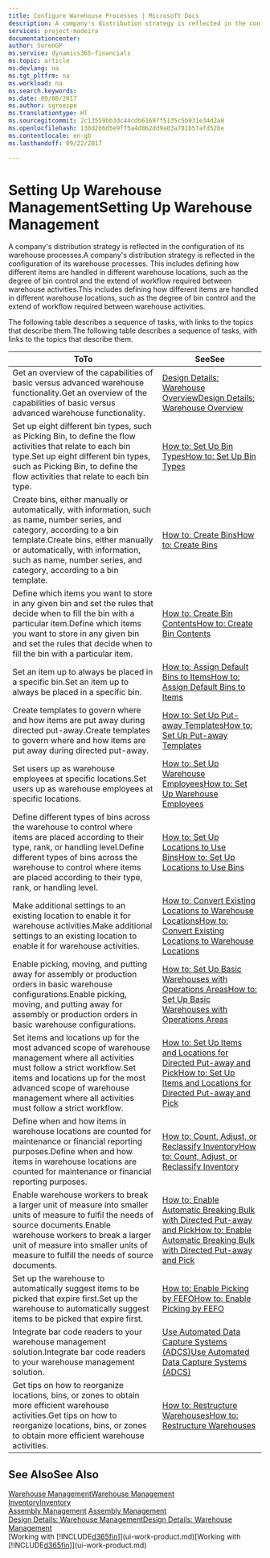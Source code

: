 ```yaml
---
title: Configure Warehouse Processes | Microsoft Docs
description: A company's distribution strategy is reflected in the configuration of its warehouse processes. This includes defining how different items are handled in different warehouse locations, such as the degree of bin control and the extend of workflow required between warehouse activities.
services: project-madeira
documentationcenter: 
author: SorenGP
ms.service: dynamics365-financials
ms.topic: article
ms.devlang: na
ms.tgt_pltfrm: na
ms.workload: na
ms.search.keywords: 
ms.date: 09/08/2017
ms.author: sgroespe
ms.translationtype: HT
ms.sourcegitcommit: 2c13559bb3dc44cdb61697f5135c5b931e34d2a8
ms.openlocfilehash: 130d266d5e9ff5a4d862dd9a03a781b57afd52be
ms.contentlocale: en-gb
ms.lasthandoff: 09/22/2017

---
```

# <a name="setting-up-warehouse-management"></a><span data-ttu-id="dfbca-104">Setting Up Warehouse Management</span><span class="sxs-lookup"><span data-stu-id="dfbca-104">Setting Up Warehouse Management</span></span>
<span data-ttu-id="dfbca-105">A company's distribution strategy is reflected in the configuration of its warehouse processes.</span><span class="sxs-lookup"><span data-stu-id="dfbca-105">A company's distribution strategy is reflected in the configuration of its warehouse processes.</span></span> <span data-ttu-id="dfbca-106">This includes defining how different items are handled in different warehouse locations, such as the degree of bin control and the extend of workflow required between warehouse activities.</span><span class="sxs-lookup"><span data-stu-id="dfbca-106">This includes defining how different items are handled in different warehouse locations, such as the degree of bin control and the extend of workflow required between warehouse activities.</span></span>  

 <span data-ttu-id="dfbca-107">The following table describes a sequence of tasks, with links to the topics that describe them.</span><span class="sxs-lookup"><span data-stu-id="dfbca-107">The following table describes a sequence of tasks, with links to the topics that describe them.</span></span>   

|<span data-ttu-id="dfbca-108">**To**</span><span class="sxs-lookup"><span data-stu-id="dfbca-108">**To**</span></span>|<span data-ttu-id="dfbca-109">**See**</span><span class="sxs-lookup"><span data-stu-id="dfbca-109">**See**</span></span>|  
|------------|-------------|  
|<span data-ttu-id="dfbca-110">Get an overview of the capabilities of basic versus advanced warehouse functionality.</span><span class="sxs-lookup"><span data-stu-id="dfbca-110">Get an overview of the capabilities of basic versus advanced warehouse functionality.</span></span>|[<span data-ttu-id="dfbca-111">Design Details: Warehouse Overview</span><span class="sxs-lookup"><span data-stu-id="dfbca-111">Design Details: Warehouse Overview</span></span>](design-details-warehouse-overview.md)|  
|<span data-ttu-id="dfbca-112">Set up eight different bin types, such as Picking Bin, to define the flow activities that relate to each bin type.</span><span class="sxs-lookup"><span data-stu-id="dfbca-112">Set up eight different bin types, such as Picking Bin, to define the flow activities that relate to each bin type.</span></span>|[<span data-ttu-id="dfbca-113">How to: Set Up Bin Types</span><span class="sxs-lookup"><span data-stu-id="dfbca-113">How to: Set Up Bin Types</span></span>](warehouse-how-to-set-up-bin-types.md)|  
|<span data-ttu-id="dfbca-114">Create bins, either manually or automatically, with information, such as name, number series, and category, according to a bin template.</span><span class="sxs-lookup"><span data-stu-id="dfbca-114">Create bins, either manually or automatically, with information, such as name, number series, and category, according to a bin template.</span></span>|[<span data-ttu-id="dfbca-115">How to: Create Bins</span><span class="sxs-lookup"><span data-stu-id="dfbca-115">How to: Create Bins</span></span>](warehouse-how-to-create-individual-bins.md)|  
|<span data-ttu-id="dfbca-116">Define which items you want to store in any given bin and set the rules that decide when to fill the bin with a particular item.</span><span class="sxs-lookup"><span data-stu-id="dfbca-116">Define which items you want to store in any given bin and set the rules that decide when to fill the bin with a particular item.</span></span>|[<span data-ttu-id="dfbca-117">How to: Create Bin Contents</span><span class="sxs-lookup"><span data-stu-id="dfbca-117">How to: Create Bin Contents</span></span>](warehouse-how-to-set-up-bin-contents.md)|  
|<span data-ttu-id="dfbca-118">Set an item up to always be placed in a specific bin.</span><span class="sxs-lookup"><span data-stu-id="dfbca-118">Set an item up to always be placed in a specific bin.</span></span>|[<span data-ttu-id="dfbca-119">How to: Assign Default Bins to Items</span><span class="sxs-lookup"><span data-stu-id="dfbca-119">How to: Assign Default Bins to Items</span></span>](warehouse-how-to-assign-default-bins-to-items.md)|
|<span data-ttu-id="dfbca-120">Create templates to govern where and how items are put away during directed put-away.</span><span class="sxs-lookup"><span data-stu-id="dfbca-120">Create templates to govern where and how items are put away during directed put-away.</span></span>|[<span data-ttu-id="dfbca-121">How to: Set Up Put-away Templates</span><span class="sxs-lookup"><span data-stu-id="dfbca-121">How to: Set Up Put-away Templates</span></span>](warehouse-how-to-set-up-put-away-templates.md)|
|<span data-ttu-id="dfbca-122">Set users up as warehouse employees at specific locations.</span><span class="sxs-lookup"><span data-stu-id="dfbca-122">Set users up as warehouse employees at specific locations.</span></span>|[<span data-ttu-id="dfbca-123">How to: Set Up Warehouse Employees</span><span class="sxs-lookup"><span data-stu-id="dfbca-123">How to: Set Up Warehouse Employees</span></span>](warehouse-how-to-set-up-warehouse-employees.md)|
|<span data-ttu-id="dfbca-124">Define different types of bins across the warehouse to control where items are placed according to their type, rank, or handling level.</span><span class="sxs-lookup"><span data-stu-id="dfbca-124">Define different types of bins across the warehouse to control where items are placed according to their type, rank, or handling level.</span></span>|[<span data-ttu-id="dfbca-125">How to: Set Up Locations to Use Bins</span><span class="sxs-lookup"><span data-stu-id="dfbca-125">How to: Set Up Locations to Use Bins</span></span>](warehouse-how-to-set-up-locations-to-use-bins.md)|
|<span data-ttu-id="dfbca-126">Make additional settings to an existing location to enable it for warehouse activities.</span><span class="sxs-lookup"><span data-stu-id="dfbca-126">Make additional settings to an existing location to enable it for warehouse activities.</span></span>|[<span data-ttu-id="dfbca-127">How to: Convert Existing Locations to Warehouse Locations</span><span class="sxs-lookup"><span data-stu-id="dfbca-127">How to: Convert Existing Locations to Warehouse Locations</span></span>](warehouse-how-to-convert-existing-locations-to-warehouse-locations.md)|
|<span data-ttu-id="dfbca-128">Enable picking, moving, and putting away for assembly or production orders in basic warehouse configurations.</span><span class="sxs-lookup"><span data-stu-id="dfbca-128">Enable picking, moving, and putting away for assembly or production orders in basic warehouse configurations.</span></span>|[<span data-ttu-id="dfbca-129">How to: Set Up Basic Warehouses with Operations Areas</span><span class="sxs-lookup"><span data-stu-id="dfbca-129">How to: Set Up Basic Warehouses with Operations Areas</span></span>](warehouse-how-to-set-up-basic-warehouses-with-operations-areas.md)|  
|<span data-ttu-id="dfbca-130">Set items and locations up for the most advanced scope of warehouse management where all activities must follow a strict workflow.</span><span class="sxs-lookup"><span data-stu-id="dfbca-130">Set items and locations up for the most advanced scope of warehouse management where all activities must follow a strict workflow.</span></span>|[<span data-ttu-id="dfbca-131">How to: Set Up Items and Locations for Directed Put-away and Pick</span><span class="sxs-lookup"><span data-stu-id="dfbca-131">How to: Set Up Items and Locations for Directed Put-away and Pick</span></span>](warehouse-how-to-set-up-items-for-directed-put-away-and-pick.md)|  
|<span data-ttu-id="dfbca-132">Define when and how items in warehouse locations are counted for maintenance or financial reporting purposes.</span><span class="sxs-lookup"><span data-stu-id="dfbca-132">Define when and how items in warehouse locations are counted for maintenance or financial reporting purposes.</span></span>|[<span data-ttu-id="dfbca-133">How to: Count, Adjust, or Reclassify Inventory</span><span class="sxs-lookup"><span data-stu-id="dfbca-133">How to: Count, Adjust, or Reclassify Inventory</span></span>](inventory-how-count-adjust-reclassify.md)|
|<span data-ttu-id="dfbca-134">Enable warehouse workers to break a larger unit of measure into smaller units of measure to fulfil the needs of source documents.</span><span class="sxs-lookup"><span data-stu-id="dfbca-134">Enable warehouse workers to break a larger unit of measure into smaller units of measure to fulfill the needs of source documents.</span></span>|[<span data-ttu-id="dfbca-135">How to: Enable Automatic Breaking Bulk with Directed Put-away and Pick</span><span class="sxs-lookup"><span data-stu-id="dfbca-135">How to: Enable Automatic Breaking Bulk with Directed Put-away and Pick</span></span>](warehouse-enable-automatic-breaking-bulk-with-directed-put-away-and-pick.md)|  
|<span data-ttu-id="dfbca-136">Set up the warehouse to automatically suggest items to be picked that expire first.</span><span class="sxs-lookup"><span data-stu-id="dfbca-136">Set up the warehouse to automatically suggest items to be picked that expire first.</span></span>|[<span data-ttu-id="dfbca-137">How to: Enable Picking by FEFO</span><span class="sxs-lookup"><span data-stu-id="dfbca-137">How to: Enable Picking by FEFO</span></span>](warehouse-picking-by-fefo.md)|
|<span data-ttu-id="dfbca-138">Integrate bar code readers to your warehouse management solution.</span><span class="sxs-lookup"><span data-stu-id="dfbca-138">Integrate bar code readers to your warehouse management solution.</span></span>|[<span data-ttu-id="dfbca-139">Use Automated Data Capture Systems (ADCS)</span><span class="sxs-lookup"><span data-stu-id="dfbca-139">Use Automated Data Capture Systems (ADCS)</span></span>](warehouse-use-automated-data-capture-systems-adcs.md)|  
|<span data-ttu-id="dfbca-140">Get tips on how to reorganize locations, bins, or zones to obtain more efficient warehouse activities.</span><span class="sxs-lookup"><span data-stu-id="dfbca-140">Get tips on how to reorganize locations, bins, or zones to obtain more efficient warehouse activities.</span></span>|[<span data-ttu-id="dfbca-141">How to: Restructure Warehouses</span><span class="sxs-lookup"><span data-stu-id="dfbca-141">How to: Restructure Warehouses</span></span>](warehouse-how-to-restructure-warehouses.md)|  

## <a name="see-also"></a><span data-ttu-id="dfbca-142">See Also</span><span class="sxs-lookup"><span data-stu-id="dfbca-142">See Also</span></span>  
[<span data-ttu-id="dfbca-143">Warehouse Management</span><span class="sxs-lookup"><span data-stu-id="dfbca-143">Warehouse Management</span></span>](warehouse-manage-warehouse.md)  
[<span data-ttu-id="dfbca-144">Inventory</span><span class="sxs-lookup"><span data-stu-id="dfbca-144">Inventory</span></span>](inventory-manage-inventory.md)  
<span data-ttu-id="dfbca-145">[Assembly Management](assembly-assemble-items.md)  </span><span class="sxs-lookup"><span data-stu-id="dfbca-145">[Assembly Management](assembly-assemble-items.md)  </span></span>  
[<span data-ttu-id="dfbca-146">Design Details: Warehouse Management</span><span class="sxs-lookup"><span data-stu-id="dfbca-146">Design Details: Warehouse Management</span></span>](design-details-warehouse-management.md)  
<span data-ttu-id="dfbca-147">[Working with [!INCLUDE[d365fin](includes/d365fin_md.md)]](ui-work-product.md)</span><span class="sxs-lookup"><span data-stu-id="dfbca-147">[Working with [!INCLUDE[d365fin](includes/d365fin_md.md)]](ui-work-product.md)</span></span>

